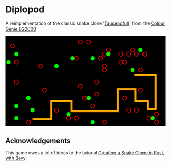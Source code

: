 # Diplopod

A reimplementation of the classic snake clone '[Tausendfuß](https://archive.org/details/Tausendfuss_1983_TCS_Computer_DE)' from the [Colour Genie EG2000](https://en.wikipedia.org/wiki/Colour_Genie)

![GIF demo](img/diplopod.gif)

## Acknowledgements

This game owes a lot of ideas to the tutorial [Creating a Snake Clone in Rust, with Bevy](https://mbuffett.com/posts/bevy-snake-tutorial/).
